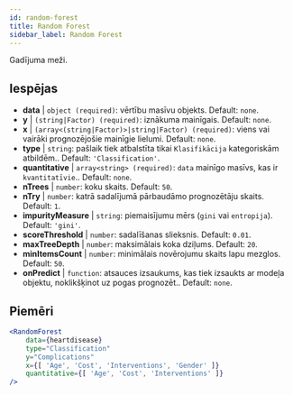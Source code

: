 ```yaml
---
id: random-forest
title: Random Forest
sidebar_label: Random Forest
---
```


Gadījuma meži.

## Iespējas

* __data__ | `object (required)`: vērtību masīvu objekts. Default: `none`.
* __y__ | `(string|Factor) (required)`: iznākuma mainīgais. Default: `none`.
* __x__ | `(array<(string|Factor)>|string|Factor) (required)`: viens vai vairāki prognozējošie mainīgie lielumi. Default: `none`.
* __type__ | `string`: pašlaik tiek atbalstīta tikai `Klasifikācija` kategoriskām atbildēm.. Default: `'Classification'`.
* __quantitative__ | `array<string> (required)`: `data` mainīgo masīvs, kas ir `kvantitatīvie`.. Default: `none`.
* __nTrees__ | `number`: koku skaits. Default: `50`.
* __nTry__ | `number`: katrā sadalījumā pārbaudāmo prognozētāju skaits. Default: `1`.
* __impurityMeasure__ | `string`: piemaisījumu mērs (`gini` vai `entropija`). Default: `'gini'`.
* __scoreThreshold__ | `number`: sadalīšanas slieksnis. Default: `0.01`.
* __maxTreeDepth__ | `number`: maksimālais koka dziļums. Default: `20`.
* __minItemsCount__ | `number`: minimālais novērojumu skaits lapu mezglos. Default: `50`.
* __onPredict__ | `function`: atsauces izsaukums, kas tiek izsaukts ar modeļa objektu, noklikšķinot uz pogas prognozēt.. Default: `none`.


## Piemēri

```jsx live
<RandomForest 
    data={heartdisease} 
    type="Classification"
    y="Complications"
    x={[ 'Age', 'Cost', 'Interventions', 'Gender' ]}
    quantitative={[ 'Age', 'Cost', 'Interventions' ]}
/>
```

